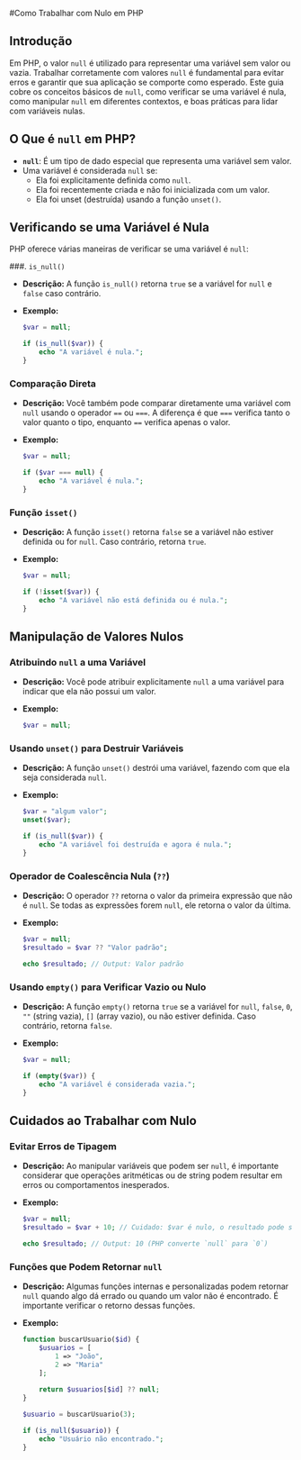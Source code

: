 #Como Trabalhar com Nulo em PHP

## Introdução

Em PHP, o valor `null` é utilizado para representar uma variável sem valor ou vazia. Trabalhar corretamente com valores `null` é fundamental para evitar erros e garantir que sua aplicação se comporte como esperado. Este guia cobre os conceitos básicos de `null`, como verificar se uma variável é nula, como manipular `null` em diferentes contextos, e boas práticas para lidar com variáveis nulas.

## O Que é `null` em PHP?

- **`null`**: É um tipo de dado especial que representa uma variável sem valor.
- Uma variável é considerada `null` se:
  - Ela foi explicitamente definida como `null`.
  - Ela foi recentemente criada e não foi inicializada com um valor.
  - Ela foi unset (destruída) usando a função `unset()`.


## Verificando se uma Variável é Nula

PHP oferece várias maneiras de verificar se uma variável é `null`:

###. `is_null()`

- **Descrição:** A função `is_null()` retorna `true` se a variável for `null` e `false` caso contrário.

- **Exemplo:**
  ```php
  $var = null;
  
  if (is_null($var)) {
      echo "A variável é nula.";
  }
  ```

### Comparação Direta

- **Descrição:** Você também pode comparar diretamente uma variável com `null` usando o operador `==` ou `===`. A diferença é que `===` verifica tanto o valor quanto o tipo, enquanto `==` verifica apenas o valor.

- **Exemplo:**
  ```php
  $var = null;
  
  if ($var === null) {
      echo "A variável é nula.";
  }
  ```

### Função `isset()`

- **Descrição:** A função `isset()` retorna `false` se a variável não estiver definida ou for `null`. Caso contrário, retorna `true`.

- **Exemplo:**
  ```php
  $var = null;
  
  if (!isset($var)) {
      echo "A variável não está definida ou é nula.";
  }
  ```

## Manipulação de Valores Nulos

### Atribuindo `null` a uma Variável

- **Descrição:** Você pode atribuir explicitamente `null` a uma variável para indicar que ela não possui um valor.

- **Exemplo:**
  ```php
  $var = null;
  ```

### Usando `unset()` para Destruir Variáveis

- **Descrição:** A função `unset()` destrói uma variável, fazendo com que ela seja considerada `null`.

- **Exemplo:**
  ```php
  $var = "algum valor";
  unset($var);
  
  if (is_null($var)) {
      echo "A variável foi destruída e agora é nula.";
  }
  ```

### Operador de Coalescência Nula (`??`)

- **Descrição:** O operador `??` retorna o valor da primeira expressão que não é `null`. Se todas as expressões forem `null`, ele retorna o valor da última.

- **Exemplo:**
  ```php
  $var = null;
  $resultado = $var ?? "Valor padrão";
  
  echo $resultado; // Output: Valor padrão
  ```

### Usando `empty()` para Verificar Vazio ou Nulo

- **Descrição:** A função `empty()` retorna `true` se a variável for `null`, `false`, `0`, `""` (string vazia), `[]` (array vazio), ou não estiver definida. Caso contrário, retorna `false`.

- **Exemplo:**
  ```php
  $var = null;
  
  if (empty($var)) {
      echo "A variável é considerada vazia.";
  }
  ```

## Cuidados ao Trabalhar com Nulo

### Evitar Erros de Tipagem

- **Descrição:** Ao manipular variáveis que podem ser `null`, é importante considerar que operações aritméticas ou de string podem resultar em erros ou comportamentos inesperados.

- **Exemplo:**
  ```php
  $var = null;
  $resultado = $var + 10; // Cuidado: $var é nulo, o resultado pode ser inesperado
  
  echo $resultado; // Output: 10 (PHP converte `null` para `0`)
  ```

### Funções que Podem Retornar `null`

- **Descrição:** Algumas funções internas e personalizadas podem retornar `null` quando algo dá errado ou quando um valor não é encontrado. É importante verificar o retorno dessas funções.

- **Exemplo:**
  ```php
  function buscarUsuario($id) {
      $usuarios = [
          1 => "João",
          2 => "Maria"
      ];
      
      return $usuarios[$id] ?? null;
  }

  $usuario = buscarUsuario(3);
  
  if (is_null($usuario)) {
      echo "Usuário não encontrado.";
  }
  ```